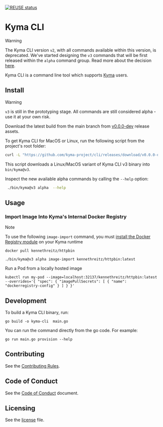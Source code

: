 <!-- markdown-link-check-disable-next-line -->
[![REUSE status](https://api.reuse.software/badge/github.com/kyma-project/cli)](https://api.reuse.software/info/github.com/kyma-project/cli)

# Kyma CLI

> [!WARNING]
> The Kyma CLI version `v2`, with all commands available within this version, is deprecated. We've started designing the `v3` commands that will be first released within the `alpha` command group.
> Read more about the decision [here](https://github.com/kyma-project/community/issues/872).

Kyma CLI is a command line tool which supports [Kyma](https://github.com/kyma-project/kyma) users.

## Install 

> [!WARNING]
> `v3` is still in the prototyping stage. All commands are still considered alpha - use it at your own risk.

Download the latest build from the main branch from [v0.0.0-dev](https://github.com/kyma-project/cli/releases/tag/v0.0.0-dev) release assets.

To get Kyma CLI for MacOS or Linux, run the following script from the project's root folder:
```sh
curl -L "https://github.com/kyma-project/cli/releases/download/v0.0.0-dev/kyma_$(uname -s)_$(uname -m).tar.gz" | tar -zxvf - -C bin kyma && mv bin/kyma bin/kyma@v3
```

This script downloads a Linux/MacOS variant of Kyma CLI v3 binary into `bin/kyma@v3`.

Inspect the new available alpha commands by calling the `--help` option: 

```sh
 ./bin/kyma@v3 alpha  --help
```


## Usage

### Import Image Into Kyma's Internal Docker Registry

> [!NOTE]
> To use the following `image-import` command, you must [install the Docker Registry module](https://github.com/kyma-project/docker-registry?tab=readme-ov-file#install) on your Kyma runtime

```
docker pull kennethreitz/httpbin

./bin/kyma@v3 alpha image-import kennethreitz/httpbin:latest
```
Run a Pod from a locally hosted image
```
kubectl run my-pod --image=localhost:32137/kennethreitz/httpbin:latest --overrides='{ "spec": { "imagePullSecrets": [ { "name": "dockerregistry-config" } ] } }'

```
## Development

To build a Kyma CLI binary, run:
```
go build -o kyma-cli  main.go
```

You can run the command directly from the go code. For example:
```
go run main.go provision --help
```
## Contributing
<!--- mandatory section - do not change this! --->

See the [Contributing Rules](CONTRIBUTING.md).

## Code of Conduct
<!--- mandatory section - do not change this! --->

See the [Code of Conduct](CODE_OF_CONDUCT.md) document.

## Licensing
<!--- mandatory section - do not change this! --->

See the [license](LICENSE) file.
